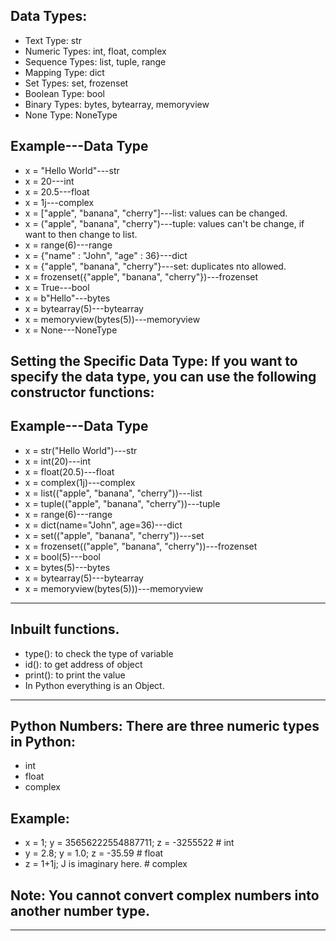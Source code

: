 Data Types:
--

* Text Type:		str
* Numeric Types:	int, float, complex
* Sequence Types:	list, tuple, range
* Mapping Type:		dict
* Set Types:		set, frozenset
* Boolean Type:		bool
* Binary Types:		bytes, bytearray, memoryview
* None Type:		NoneType


Example---Data Type
--
* x = "Hello World"---str	
* x = 20---int	
* x = 20.5---float	
* x = 1j---complex	
* x = ["apple", "banana", "cherry"]---list: values can be changed.
* x = ("apple", "banana", "cherry")---tuple: values can't be change, if want to then change to list. 
* x = range(6)---range	
* x = {"name" : "John", "age" : 36}---dict	
* x = {"apple", "banana", "cherry"}---set: duplicates nto allowed.
* x = frozenset({"apple", "banana", "cherry"})---frozenset	
* x = True---bool	
* x = b"Hello"---bytes	
* x = bytearray(5)---bytearray	
* x = memoryview(bytes(5))---memoryview	
* x = None---NoneType

Setting the Specific Data Type: If you want to specify the data type, you can use the following constructor functions:
--

Example---Data Type
--
* x = str("Hello World")---str	
* x = int(20)---int	
* x = float(20.5)---float	
* x = complex(1j)---complex	
* x = list(("apple", "banana", "cherry"))---list	
* x = tuple(("apple", "banana", "cherry"))---tuple	
* x = range(6)---range	
* x = dict(name="John", age=36)---dict	
* x = set(("apple", "banana", "cherry"))---set	
* x = frozenset(("apple", "banana", "cherry"))---frozenset	
* x = bool(5)---bool	
* x = bytes(5)---bytes	
* x = bytearray(5)---bytearray	
* x = memoryview(bytes(5)))---memoryview

--------------------------------------------------------
Inbuilt functions.
--
* type(): to check the type of variable
* id(): to get address of object
* print(): to print the value
* In Python everything is an Object.
--------------------------------------------------------
Python Numbers: There are three numeric types in Python:
--
* int
* float
* complex

Example:
--
* x = 1; y = 35656222554887711; z = -3255522    # int
* y = 2.8; y = 1.0; z = -35.59  # float
* z = 1+1j; J is imaginary here.   # complex

Note: You cannot convert complex numbers into another number type.
--
--------------------------------------------------------































